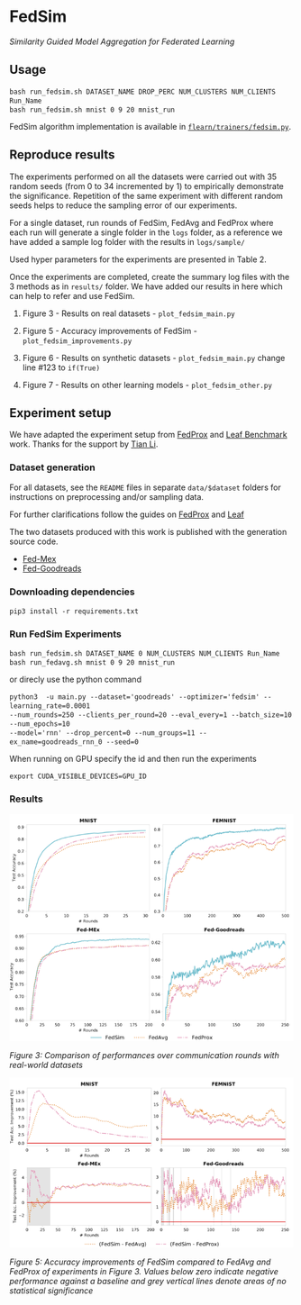 # FedSim
_Similarity Guided Model Aggregation for Federated Learning_

## Usage
```shell
bash run_fedsim.sh DATASET_NAME DROP_PERC NUM_CLUSTERS NUM_CLIENTS Run_Name
bash run_fedsim.sh mnist 0 9 20 mnist_run
```

FedSim algorithm implementation is available in [`flearn/trainers/fedsim.py`](https://github.com/chamathpali/FedSim/blob/main/flearn/trainers/fedsim.py).

## Reproduce results


The experiments performed on all the datasets were carried out with 35 random seeds (from 0 to 34 incremented by 1) to empirically demonstrate the significance. Repetition of the same experiment with different random seeds helps to reduce the sampling error of our experiments.

For a single dataset, run rounds of FedSim, FedAvg and FedProx where each run will generate a single folder in the `logs` folder, as a reference we have added a sample log folder with the results in `logs/sample/`

Used hyper parameters for the experiments are presented in Table 2.

Once the experiments are completed, create the summary log files with the 3 methods as in `results/` folder. We have added our results in here which can help to refer and use FedSim.

1. Figure 3 - Results on real datasets - `plot_fedsim_main.py`

2. Figure 5 - Accuracy improvements of FedSim - `plot_fedsim_improvements.py`

3. Figure 6 - Results on synthetic datasets - `plot_fedsim_main.py` change line #123 to `if(True)`

4. Figure 7 - Results on other learning models - `plot_fedsim_other.py`

## Experiment setup
We have adapted the experiment setup from [FedProx](https://github.com/litian96/FedProx) and [Leaf Benchmark](https://github.com/TalwalkarLab/leaf) work. Thanks for the support by [Tian Li](https://github.com/litian96).

### Dataset generation

For all datasets, see the `README` files in separate `data/$dataset` folders for instructions on preprocessing and/or sampling data.

For further clarifications follow the guides on [FedProx](https://github.com/litian96/FedProx) and [Leaf](https://github.com/TalwalkarLab/leaf)

The two datasets produced with this work is published with the generation source code.
- [Fed-Mex](https://github.com/chamathpali/Fed-MEx/)
- [Fed-Goodreads](https://github.com/chamathpali/Fed-Goodreads/)

### Downloading dependencies

```
pip3 install -r requirements.txt  
```
### Run FedSim Experiments

```shell
bash run_fedsim.sh DATASET_NAME 0 NUM_CLUSTERS NUM_CLIENTS Run_Name
bash run_fedavg.sh mnist 0 9 20 mnist_run
```
or direcly use the python command
```shell
python3  -u main.py --dataset='goodreads' --optimizer='fedsim' --learning_rate=0.0001 
--num_rounds=250 --clients_per_round=20 --eval_every=1 --batch_size=10 --num_epochs=10 
--model='rnn' --drop_percent=0 --num_groups=11 --ex_name=goodreads_rnn_0 --seed=0
```

When running on GPU specify the id and then run the experiments
```
export CUDA_VISIBLE_DEVICES=GPU_ID
```

### Results


![](https://raw.githubusercontent.com/chamathpali/FedSim/main/images/full_results_real.png)

_Figure 3: Comparison of performances over communication rounds with real-world datasets_


![](https://raw.githubusercontent.com/chamathpali/FedSim/main/images/compare_results_real.png)

_Figure 5: Accuracy improvements of FedSim compared to FedAvg and FedProx of experiments in Figure 3. Values below zero indicate negative performance against a baseline and grey vertical lines denote areas of no statistical significance_
